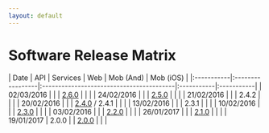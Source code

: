 ```yaml
---
layout: default
---
```


# [](#header-1)Software Release Matrix

| Date       | API   | Services | Web                                      |  Mob (And) |  Mob (iOS) |
|:-----------|:-----------------|:-----------------------------------------|:-----------|:-----------|
| 02/03/2016 |       |          | [2.6.0](release-notes/web/2.6.0)         |            |            |
| 24/02/2016 |       |          | [2.5.0](release-notes/web/2.5.0)         |            |            |
| 21/02/2016 |       |          | 2.4.2                                    |            |            |
| 20/02/2016 |       |          | [2.4.0](release-notes/web/2.4.0) / 2.4.1 |            |            |
| 13/02/2016 |       |          | 2.3.1                                    |            |            |
| 10/02/2016 |       |          | [2.3.0](release-notes/web/2.3.0)         |            |            |
| 03/02/2016 |       |          | [2.2.0](release-notes/web/2.2.0)         |            |            |
| 26/01/2017 |       |          | [2.1.0](release-notes/web/2.1.0)         |            |            |
| 19/01/2017 | 2.0.0 |          | [2.0.0](release-notes/web/2.0.0)         |            |            |
